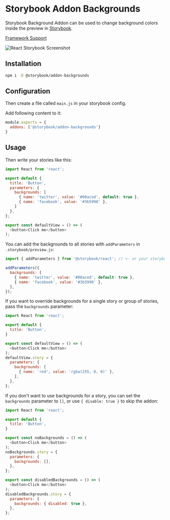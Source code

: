 # Storybook Addon Backgrounds

Storybook Background Addon can be used to change background colors inside the preview in [Storybook](https://storybook.js.org).

[Framework Support](https://github.com/storybookjs/storybook/blob/master/ADDONS_SUPPORT.md)

![React Storybook Screenshot](https://raw.githubusercontent.com/storybookjs/storybook/master/docs/static/img/addon-backgrounds.gif)

## Installation

```sh
npm i -D @storybook/addon-backgrounds
```

## Configuration

Then create a file called `main.js` in your storybook config.

Add following content to it:

```js
module.exports = {
  addons: ['@storybook/addon-backgrounds']
}
```

## Usage

Then write your stories like this:

```js
import React from 'react';

export default {
  title: 'Button',
  parameters: {
    backgrounds: [
      { name: 'twitter', value: '#00aced', default: true },
      { name: 'facebook', value: '#3b5998' },
    ]
  },
};

export const defaultView = () => (
  <button>Click me</button>
);
```

You can add the backgrounds to all stories with `addParameters` in `.storybook/preview.js`:

```js
import { addParameters } from '@storybook/react'; // <- or your storybook framework

addParameters({
  backgrounds: [
    { name: 'twitter', value: '#00aced', default: true },
    { name: 'facebook', value: '#3b5998' },
  ],
});
```

If you want to override backgrounds for a single story or group of stories, pass the `backgrounds` parameter:

```js
import React from 'react';

export default {
  title: 'Button',
}

export const defaultView = () => (
  <button>Click me</button>
);
defaultView.story = {
  parameters: {
    backgrounds: [
      { name: 'red', value: 'rgba(255, 0, 0)' },
    ],
  },
};
```

If you don't want to use backgrounds for a story, you can set the `backgrounds` parameter to `[]`, or use `{ disable: true }` to skip the addon:

```js
import React from 'react';

export default {
  title: 'Button',
}

export const noBackgrounds = () => (
  <button>Click me</button>
);
noBackgrounds.story = {
  parameters: {
    backgrounds: [],
  },
};

export const disabledBackgrounds = () => (
  <button>Click me</button>
);
disabledBackgrounds.story = {
  parameters: {
    backgrounds: { disabled: true },
  },
};
```
